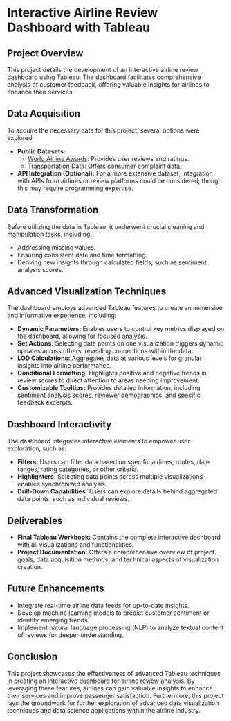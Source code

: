 # Interactive Airline Review Dashboard with Tableau

## Project Overview

This project details the development of an interactive airline review dashboard using Tableau. The dashboard facilitates comprehensive analysis of customer feedback, offering valuable insights for airlines to enhance their services.

## Data Acquisition

To acquire the necessary data for this project, several options were explored:

* **Public Datasets:** 
  - [World Airline Awards](https://www.worldairlineawards.com/): Provides user reviews and ratings.
  - [Transportation Data](https://data.transportation.gov/): Offers consumer complaint data.
* **API Integration (Optional):** For a more extensive dataset, integration with APIs from airlines or review platforms could be considered, though this may require programming expertise.

## Data Transformation

Before utilizing the data in Tableau, it underwent crucial cleaning and manipulation tasks, including:

* Addressing missing values.
* Ensuring consistent date and time formatting.
* Deriving new insights through calculated fields, such as sentiment analysis scores.

## Advanced Visualization Techniques

The dashboard employs advanced Tableau features to create an immersive and informative experience, including:

* **Dynamic Parameters:** Enables users to control key metrics displayed on the dashboard, allowing for focused analysis.
* **Set Actions:** Selecting data points on one visualization triggers dynamic updates across others, revealing connections within the data.
* **LOD Calculations:** Aggregates data at various levels for granular insights into airline performance.
* **Conditional Formatting:** Highlights positive and negative trends in review scores to direct attention to areas needing improvement.
* **Customizable Tooltips:** Provides detailed information, including sentiment analysis scores, reviewer demographics, and specific feedback excerpts.

## Dashboard Interactivity

The dashboard integrates interactive elements to empower user exploration, such as:

* **Filters:** Users can filter data based on specific airlines, routes, date ranges, rating categories, or other criteria.
* **Highlighters:** Selecting data points across multiple visualizations enables synchronized analysis.
* **Drill-Down Capabilities:** Users can explore details behind aggregated data points, such as individual reviews.

## Deliverables

* **Final Tableau Workbook:** Contains the complete interactive dashboard with all visualizations and functionalities.
* **Project Documentation:** Offers a comprehensive overview of project goals, data acquisition methods, and technical aspects of visualization creation.

## Future Enhancements

* Integrate real-time airline data feeds for up-to-date insights.
* Develop machine learning models to predict customer sentiment or identify emerging trends.
* Implement natural language processing (NLP) to analyze textual content of reviews for deeper understanding.

## Conclusion

This project showcases the effectiveness of advanced Tableau techniques in creating an interactive dashboard for airline review analysis. By leveraging these features, airlines can gain valuable insights to enhance their services and improve passenger satisfaction. Furthermore, this project lays the groundwork for further exploration of advanced data visualization techniques and data science applications within the airline industry.
